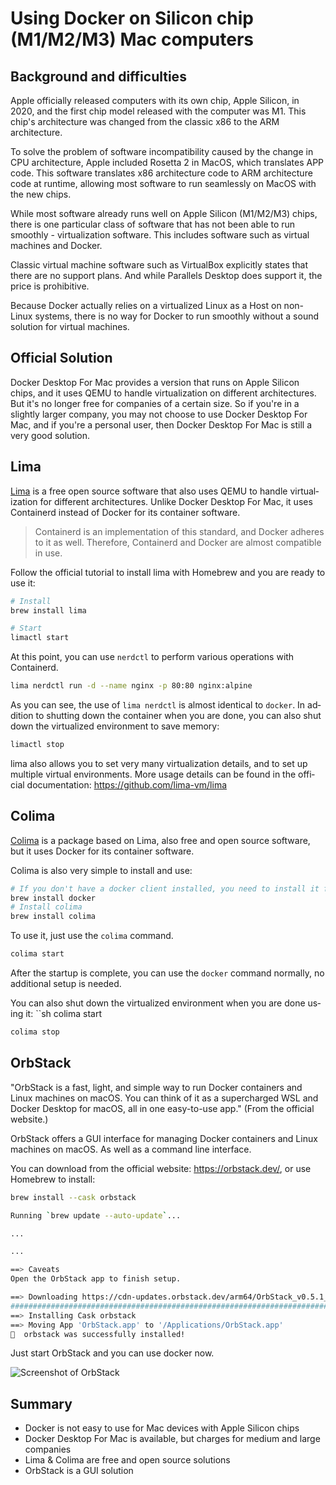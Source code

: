# Using Docker on Silicon chip (M1/M2/M3) Mac computers

<Validator lang="en" :platform-list="['macOS 13.2.1']" date="2023-03-14" />

## Background and difficulties

Apple officially released computers with its own chip, Apple Silicon, in 2020, and the first chip model released with the computer was M1. This chip's architecture was changed from the classic x86 to the ARM architecture.

To solve the problem of software incompatibility caused by the change in CPU architecture, Apple included Rosetta 2 in MacOS, which translates APP code. This software translates x86 architecture code to ARM architecture code at runtime, allowing most software to run seamlessly on MacOS with the new chips.

While most software already runs well on Apple Silicon (M1/M2/M3) chips, there is one particular class of software that has not been able to run smoothly - virtualization software. This includes software such as virtual machines and Docker.

Classic virtual machine software such as VirtualBox explicitly states that there are no support plans. And while Parallels Desktop does support it, the price is prohibitive.

Because Docker actually relies on a virtualized Linux as a Host on non-Linux systems, there is no way for Docker to run smoothly without a sound solution for virtual machines.

## Official Solution

Docker Desktop For Mac provides a version that runs on Apple Silicon chips, and it uses QEMU to handle virtualization on different architectures. But it's no longer free for companies of a certain size. So if you're in a slightly larger company, you may not choose to use Docker Desktop For Mac, and if you're a personal user, then Docker Desktop For Mac is still a very good solution.

## Lima

[Lima](https://github.com/lima-vm/lima) is a free open source software that also uses QEMU to handle virtualization for different architectures. Unlike Docker Desktop For Mac, it uses Containerd instead of Docker for its container software.

> Containerd is an implementation of this standard, and Docker adheres to it as well. Therefore, Containerd and Docker are almost compatible in use.

Follow the official tutorial to install lima with Homebrew and you are ready to use it:

```sh
# Install
brew install lima

# Start
limactl start
```

At this point, you can use ``nerdctl`` to perform various operations with Containerd.

```sh
lima nerdctl run -d --name nginx -p 80:80 nginx:alpine
```

As you can see, the use of ``lima nerdctl`` is almost identical to ``docker``. In addition to shutting down the container when you are done, you can also shut down the virtualized environment to save memory:

```sh
limactl stop
```

lima also allows you to set very many virtualization details, and to set up multiple virtual environments. More usage details can be found in the official documentation: <https://github.com/lima-vm/lima>

## Colima

[Colima](https://github.com/abiosoft/colima) is a package based on Lima, also free and open source software, but it uses Docker for its container software.

Colima is also very simple to install and use:

```sh
# If you don't have a docker client installed, you need to install it first
brew install docker
# Install colima
brew install colima
```

To use it, just use the `colima` command.

```sh
colima start
```

After the startup is complete, you can use the `docker` command normally, no additional setup is needed.

You can also shut down the virtualized environment when you are done using it: ``sh colima start

```sh
colima stop
```

## OrbStack

"OrbStack is a fast, light, and simple way to run Docker containers and Linux machines on macOS. You can think of it as a supercharged WSL and Docker Desktop for macOS, all in one easy-to-use app." (From the official website.)

OrbStack offers a GUI interface for managing Docker containers and Linux machines on macOS. As well as a command line interface.

You can download from the official website: <https://orbstack.dev/>, or use Homebrew to install:

```sh
brew install --cask orbstack
```

```sh
Running `brew update --auto-update`...

...

...

==> Caveats
Open the OrbStack app to finish setup.

==> Downloading https://cdn-updates.orbstack.dev/arm64/OrbStack_v0.5.1_985_arm64.dmg
######################################################################## 100.0%
==> Installing Cask orbstack
==> Moving App 'OrbStack.app' to '/Applications/OrbStack.app'
🍺  orbstack was successfully installed!
```

Just start OrbStack and you can use docker now.

![Screenshot of OrbStack](/attachments/mac/how-to-use-docker-on-m1-mac/01.screenshot-orbstack.png)

## Summary

- Docker is not easy to use for Mac devices with Apple Silicon chips
- Docker Desktop For Mac is available, but charges for medium and large companies
- Lima & Colima are free and open source solutions
- OrbStack is a GUI solution
